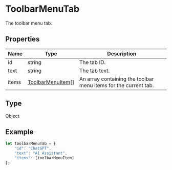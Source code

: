 # ToolbarMenuTab

The toolbar menu tab.

## Properties

| Name | Type | Description |
| ---- | ---- | ----------- |
| id | string | The tab ID. |
| text | string | The tab text. |
| items | [ToolbarMenuItem](../Enumeration/ToolbarMenuItem.md)[] | An array containing the toolbar menu items for the current tab. |
## Type

Object



## Example

```javascript editor-pptx
let toolbarMenuTab = {
    "id": "ChatGPT",
    "text": "AI Assistant",
    "items": [toolbarMenuItem]
};
```
